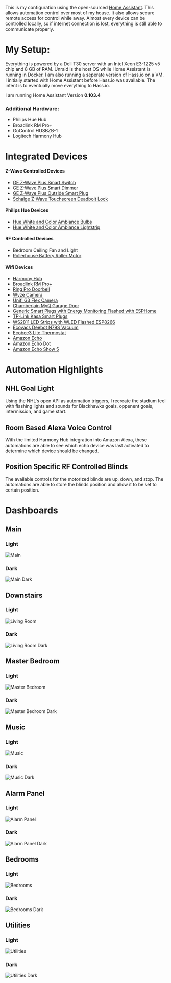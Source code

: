 
This is my configuration using the open-sourced [Home Assistant](https://home-assistant.io/). This allows automation control over most of my house. It also allows secure remote access for control while away. Almost every device can be controlled locally, so if internet connection is lost, everything is still able to communicate properly.


# My Setup:

Everything is powered by a Dell T30 server with an Intel Xeon E3-1225 v5 chip and 8 GB of RAM. Unraid is the host OS while Home Assistant is running in Docker. I am also running a seperate version of Hass.io on a VM. I initially started with Home Assistant before Hass.io was available. The intent is to eventually move everything to Hass.io.

I am running Home Assistant Version __0.103.4__

### Additional Hardware:
* Philips Hue Hub
* Broadlink RM Pro+
* GoControl HUSBZB-1
* Logitech Harmony Hub

# Integrated Devices

#### Z-Wave Controlled Devices
* [GE Z-Wave Plus Smart Switch](https://www.amazon.com/GE-Repeater-Extender-SmartThings-14291/dp/B01M1AHC3R/)
* [GE Z-Wave Plus Smart Dimmer](https://www.amazon.com/GE-Enbrighten-Repeater-SmartThings-14294/dp/B01MUCZA1C/)
* [GE Z-Wave Plus Outside Smart Plug](https://www.amazon.com/GE-Weather-Resistant-Required-Works-SmartThings-14284/dp/B06W9NWFM3/)
* [Schalge Z-Wave Touchscreen Deadbolt Lock](https://www.amazon.com/Schlage-FE469NX-ACC-716-CAM/dp/B00D1M5YTG/)

#### Philips Hue Devices
* [Hue White and Color Ambiance Bulbs](https://www.amazon.com/Philips-464487-Equivalent-Compatible-Assistant/dp/B01M9AU8MB/)
* [Hue White and Color Ambiance Lightstrip](https://www.amazon.com/Philips-Ambiance-LightStrip-Compatible-Assistant/dp/B0167H33DU/)

#### RF Controlled Devices
* Bedroom Ceiling Fan and Light
* [Rollerhouse Battery Roller Motor](https://www.amazon.com/Internal-Re-Chargeable-Automatic-Motorized-Compatible/dp/B07RWTYDXG/)

#### Wifi Devices
* [Harmony Hub](https://www.amazon.com/dp/B00BQ5RYI4/)
* [Broadlink RM Pro+](https://www.amazon.com/BroadLink-Automation-Universal-Compatible-Smartphones/dp/B0742CXGHY/)
* [Ring Pro Doorbell](https://www.amazon.com/Ring-Doorbell-Activated-Installation-existing/dp/B01DM6BDA4/)
* [Wyze Camera](https://www.amazon.com/dp/B076H3SRXG/)
* [Unifi G3 Flex Camera](https://www.amazon.com/Ubiquiti-Indoor-Outdoor-Camera-UVC-G3-FLEX/dp/B07D6MHK7S/)
* [Chamberlain MyQ Garage Door](https://www.amazon.com/Smart-Garage-Opener-Chamberlain-MYQ-G0301/dp/B075H7Z5L8/)
* [Generic Smart Plugs with Energy Monitoring Flashed with ESPHome](https://www.amazon.com/gp/product/B07LGSBFNJ/)
* [TP-Link Kasa Smart Plugs](https://www.amazon.com/dp/B01K1JVZOE/)
* [WS2811 LED Strips with WLED Flashed ESP8266](https://www.amazon.com/gp/product/B01CNL6LBK/)
* [Ecovacs Deebot N79S Vacuum](https://www.amazon.com/gp/product/B077HW9XM7/)
* [Ecobee3 Lite Thermostat](https://www.amazon.com/ecobee3-lite-Smart-Thermostat-Black/dp/B06W56TBLN/)
* [Amazon Echo](https://www.amazon.com/gp/product/B0749WVS7J/)
* [Amazon Echo Dot](https://www.amazon.com/gp/product/B07PDHSLM6/)
* [Amazon Echo Show 5](https://www.amazon.com/gp/product/B07HZLHPKP/)

# Automation Highlights

## NHL Goal Light
Using the NHL's open API as automation triggers, I recreate the stadium feel with flashing lights and sounds for Blackhawks goals, oppenent goals, intermission, and game start.

## Room Based Alexa Voice Control
With the limited Harmony Hub integration into Amazon Alexa, these automations are able to see which echo device was last activated to determine which device should be changed.

## Position Specific RF Controlled Blinds
The available controls for the motorized blinds are up, down, and stop. The automations are able to store the blinds position and allow it to be set to certain position.

# Dashboards

## Main

### Light

![Main](/dashboard/Main.png)

### Dark

![Main Dark](/dashboard/Main%20-%20Dark.png)

## Downstairs

### Light

![Living Room](/dashboard/Living%20Room.png)

### Dark

![Living Room Dark](/dashboard/Living%20Room%20-%20Dark.png)

## Master Bedroom

### Light

![Master Bedroom](/dashboard/Master%20Bedroom.png)

### Dark

![Master Bedroom Dark](/dashboard/Master%20Bedroom%20-%20Dark.png)

## Music

### Light

![Music](/dashboard/Music.png)

### Dark

![Music Dark](/dashboard/Music%20-%20Dark.png)

## Alarm Panel

### Light

![Alarm Panel](/dashboard/Alarm%20Panel.png)

### Dark

![Alarm Panel Dark](/dashboard/Alarm%20Panel%20-%20Dark.png)

## Bedrooms

### Light

![Bedrooms](/dashboard/Bedrooms.png)

### Dark

![Bedrooms Dark](/dashboard/Bedrooms%20-%20Dark.png)

## Utilities

### Light

![Utilities](/dashboard/Utilities.png)

### Dark

![Utilities Dark](/dashboard/Utilities%20-%20Dark.png)